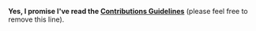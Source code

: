 **Yes, I promise I've read the [Contributions Guidelines](CONTRIBUTING.md)** (please feel free to remove this line).

